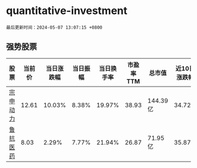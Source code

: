 # quantitative-investment

`最后更新时间：2024-05-07 13:07:15 +0800`

## 强势股票

|股票|当前价|当日涨跌幅|当日振幅|当日换手率|市盈率TTM|总市值|近10日涨跌幅|
|----|----|----|----|----|----|----|----|
|[宗申动力](https://xueqiu.com/S/SZ001696)|12.61|10.03%|8.38%|19.97%|38.93|144.39亿|34.72%|
|[鲁抗医药](https://xueqiu.com/S/SH600789)|8.03|2.29%|7.77%|21.94%|26.87|71.95亿|35.87%|
